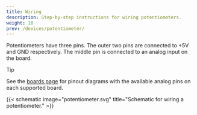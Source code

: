 ```yaml
---
title: Wiring
description: Step-by-step instructions for wiring potentiometers.
weight: 10
prev: /devices/potentiometer/
---
```


Potentiometers have three pins. The outer two pins are connected to +5V and GND respectively. The middle pin is connected to an analog input on the board.

> [!TIP]
> See the [boards page](/boards/) for pinout diagrams with the available analog pins on each supported board.

{{< schematic image="potentiometer.svg" title="Schematic for wiring a potentiometer." >}}
